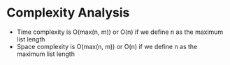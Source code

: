 # Complexity Analysis

- Time complexity is O(max(n, m)) or O(n) if we define n as the maximum list length
- Space complexity is O(max(n, m)) or O(n) if we define n as the maximum list length
